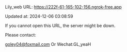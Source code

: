 Lily_web URL: https://222f-61-165-102-156.ngrok-free.app

Updated at: 2024-12-06 03:08:59

If you cannot open this URL, the server might be down.

Please contact: 

goley04@foxmail.com Or Wechat:GL_yeaH